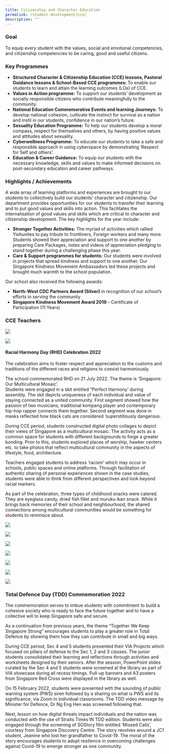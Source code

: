 ```yaml
---
title: Citizenship and Character Education
permalink: /student-development/cce/
description: ""
---
```

### Goal

To equip every student with the values, social and emotional competencies, and citizenship competencies to be caring, good and useful citizens.

### Key Programmes

* <b>Structured Character & Citizenship Education (CCE) lessons, Pastoral Guidance lessons & School-Based CCE programmes: </b>To enable our students to learn and attain the learning outcomes (LOs) of CCE.
* <b>Values in Action programme:</b> To support our students’ development as socially responsible citizens who contribute meaningfully to the community.
* <b>National Education Commemorative Events and learning Journeys:</b> To develop national cohesion, cultivate the instinct for survival as a nation and instil in our students, confidence in our nation’s future.
* <b>Sexuality Education Programme:</b> To help our students develop a moral compass, respect for themselves and others, by having positive values and attitudes about sexuality.
* <b>Cyberwellness Programme:</b> To educate our students to take a safe and responsible approach in using cyberspace by demonstrating ‘Respect for Self and others’.
* <b>Education & Career Guidance:</b> To equip our students with the necessary knowledge, skills and values to make informed decisions on post-secondary education and career pathways.

### Highlights / Achievements

A wide array of learning platforms and experiences are brought to our students to collectively build our students’ character and citizenship. Our department provides opportunities for our students to transfer their learning and to put good values and skills into action. This facilitates the internalisation of good values and skills which are critical to character and citizenship development. The key highlights for the year include:

* <b>Stronger Together Activities:</b> The myriad of activities which rallied Yishunites to pay tribute to frontliners, Foreign workers and many more. Students showed their appreciation and support to one another by preparing Care Packages, notes and videos of appreciation pledging to stand together during a challenging phase this year.
* <b>Care & Support programmes for students:</b> Our students were involved in projects that spread kindness and support to one another. Our Singapore Kindness Movement Ambassadors led these projects and brought much warmth to the school population.

Our school also received the following awards:

* <b>North-West CDC Partners Award (Silver)</b> in recognition of our school’s efforts in serving the community
* <b>Singapore Kindness Movement Award 2019 </b>– Certificate of Participation (11 Years)

### CCE Teachers

![](/images/StudDevelopment/CCE/CCE-1.jpg)

![](/images/StudDevelopment/CCE/CCE-2.jpg)



#### Racial Harmony Day (RHD) Celebration 2022

The celebration aims to foster respect and appreciation to the customs and traditions of the different races and religions to coexist harmoniously.

The school commemorated RHD on 21 July 2022. The theme is ‘Singapore: Our Multicultural Mosaic’.  
Students were engaged in a skit entitled “Perfect Harmony’ during assembly. The skit depicts uniqueness of each individual and value of staying connected as a united community. First segment showed how the passion of two musicians, traditional kompang player and contemporary hip-hop rapper connects them together. Second segment was done in masks reflected how black cats are considered ‘superstitiously dangerous. 

During CCE period, students constructed digital photo collages to depict their views of Singapore as a multicultural mosaic. The activity acts as a common space for students with different backgrounds to forge a greater bonding. Prior to this, students explored places of worship, hawker centers etc. to take photos that reflect multicultural community in the aspects of lifestyle, food, architecture. 

Teachers engaged students to address ‘racism’ which may occur in schools, public spaces and online platforms. Through facilitation of authentic sharing of personal experiences shown in the case studies, students were able to think from different perspectives and look beyond racial markers. 

As part of the celebration, three types of childhood snacks were catered. They are eyeglass candy, dried fish fillet and muruku ikan snack. While it brings back memories of their school and neighbourhood, the shared connections among multicultural communities would be something for students to reminisce about.

![](/images/StudDevelopment/CCE/RHD-1.png)

![](/images/StudDevelopment/CCE/RHD-2.png)

![](/images/StudDevelopment/CCE/RHD-3.png)

![](/images/StudDevelopment/CCE/RHD-4.png)

![](/images/StudDevelopment/CCE/RHD-5.png)

![](/images/StudDevelopment/CCE/RHD-6.png)

![](/images/StudDevelopment/CCE/RHD-7.png)


### Total Defence Day (TDD) Commemoration 2022

The commemoration serves to imbue students with commitment to build a cohesive society who is ready to face the future together and to have a collective will to keep Singapore safe and secure. 
    
As a continuation from previous years, the theme “Together We Keep Singapore Strong” encourages students to play a greater role in Total Defence by showing them how they can contribute in small and big ways.

During CCE period, Sec 4 and 5 students presented their VIA Projects which focused on pillars of defense to the Sec 1, 2 and 3 classes. The junior students consolidated their learning and reflections through activities and worksheets designed by their seniors. After the session, PowerPoint slides curated by the Sec 4 and 5 students were screened at the library as part of VIA showcase during all recess timings. Pull-up banners and A3 posters from Singapore Red Cross were displayed in the library as well.

On 15 February 2022, students were presented with the sounding of public warning system (PWS) siren followed by a sharing on what is PWS and its significance, via Zoom in individual classrooms. The TDD video message by Minister for Defence, Dr Ng Eng Hen was screened following that.

Next, lesson on how digital threats impact individuals and the nation was conducted with the use of Straits Times IN TDD edition. Students were also engaged through the screening of SGStory film entitled ‘Missed Calls’, courtesy from Singapore Discovery Centre. The story revolves around a JC1 student, Jeanine who lost her grandfather to Covid-19. The moral of the story encourages students to adopt resilience in overcoming challenges against Covid-19 to emerge stronger as one community.

